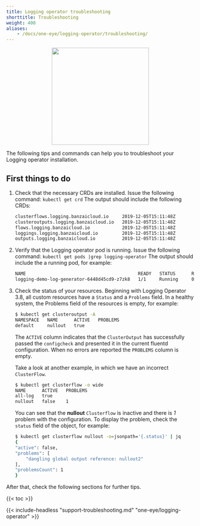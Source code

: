 ```yaml
---
title: Logging operator troubleshooting
shorttitle: Troubleshooting
weight: 400
aliases:
    - /docs/one-eye/logging-operator/troubleshooting/
---
```


<p align="center"><img src="/docs/one-eye/logging-operator/img/troubleshooting.svg" width="260"></p>
<p align="center">

The following tips and commands can help you to troubleshoot your Logging operator installation.

## First things to do

1. Check that the necessary CRDs are installed. Issue the following command: `kubectl get crd`
   The output should include the following CRDs:

    ```bash
    clusterflows.logging.banzaicloud.io     2019-12-05T15:11:48Z
    clusteroutputs.logging.banzaicloud.io   2019-12-05T15:11:48Z
    flows.logging.banzaicloud.io            2019-12-05T15:11:48Z
    loggings.logging.banzaicloud.io         2019-12-05T15:11:48Z
    outputs.logging.banzaicloud.io          2019-12-05T15:11:48Z
    ```

1. Verify that the Logging operator pod is running. Issue the following command: `kubectl get pods |grep logging-operator`
   The output should include the a running pod, for example:

    ```bash
    NAME                                          READY   STATUS      RESTARTS   AGE
    logging-demo-log-generator-6448d45cd9-z7zk8   1/1     Running     0          24m
    ```

1. Check the status of your resources. Beginning with Logging Operator 3.8, all custom resources have a `Status` and a `Problems` field. In a healthy system, the Problems field of the resources is empty, for example:

    ```bash
    $ kubectl get clusteroutput -A
    NAMESPACE   NAME      ACTIVE   PROBLEMS
    default     nullout   true
    ```

    The `ACTIVE` column indicates that the `ClusterOutput` has successfully passed the `configcheck` and presented it in the current fluentd configuration. When no errors are reported the `PROBLEMS` column is empty.

    Take a look at another example, in which we have an incorrect `ClusterFlow`.

    ```bash
    $ kubectl get clusterflow -o wide
    NAME      ACTIVE   PROBLEMS
    all-log   true
    nullout   false    1
    ```

    You can see that the **nullout** `Clusterflow` is inactive and there is *1* problem with the configuration. To display the problem, check the `status` field of the object, for example:

    ```bash
    $ kubectl get clusterflow nullout -o=jsonpath='{.status}' | jq
    {
    "active": false,
    "problems": [
        "dangling global output reference: nullout2"
    ],
    "problemsCount": 1
    }
    ```

After that, check the following sections for further tips.

{{< toc >}}

{{< include-headless "support-troubleshooting.md" "one-eye/logging-operator" >}}
